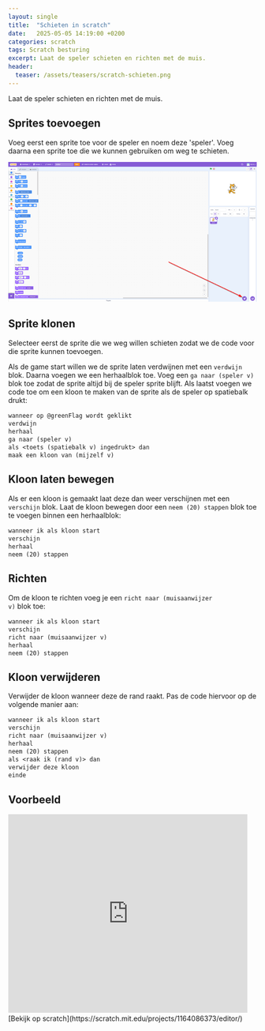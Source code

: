 ```yaml
---
layout: single
title:  "Schieten in scratch"
date:   2025-05-05 14:19:00 +0200
categories: scratch
tags: Scratch besturing
excerpt: Laat de speler schieten en richten met de muis.
header:
  teaser: /assets/teasers/scratch-schieten.png
---
```


Laat de speler schieten en richten met de muis.

## Sprites toevoegen

Voeg eerst een sprite toe voor de speler en noem deze 'speler'.
Voeg daarna een sprite toe die we kunnen gebruiken om weg te schieten.

![Add sprite in scratch](/assets/images/scratch/add-sprite.png)

## Sprite klonen

Selecteer eerst de sprite die we weg willen schieten zodat we de code voor die sprite kunnen toevoegen.

Als de game start willen we de sprite laten verdwijnen met een 
<code class="language-scratch-inline">verdwijn</code> blok. Daarna voegen we een herhaalblok toe. Voeg een <code class="language-scratch-inline">ga naar (speler v)</code> blok toe zodat de sprite altijd bij de speler sprite blijft. Als laatst voegen we code toe om een kloon te maken van de sprite als de speler op spatiebalk drukt:

```scratch
wanneer op @greenFlag wordt geklikt
verdwijn
herhaal
ga naar (speler v)
als <toets (spatiebalk v) ingedrukt> dan
maak een kloon van (mijzelf v)
```

## Kloon laten bewegen

Als er een kloon is gemaakt laat deze dan weer verschijnen met een <code class="language-scratch-inline">verschijn</code> blok. Laat de kloon bewegen door een <code>neem (20) stappen</code> blok toe te voegen binnen een herhaalblok:

```scratch
wanneer ik als kloon start
verschijn
herhaal
neem (20) stappen
```

## Richten

Om de kloon te richten voeg je een <code>richt naar (muisaanwijzer v)</code> blok toe:

```scratch
wanneer ik als kloon start
verschijn
richt naar (muisaanwijzer v)
herhaal
neem (20) stappen
```

## Kloon verwijderen

Verwijder de kloon wanneer deze de rand raakt. Pas de code hiervoor op de volgende manier aan:

```scratch
wanneer ik als kloon start
verschijn
richt naar (muisaanwijzer v)
herhaal
neem (20) stappen
als <raak ik (rand v)> dan
verwijder deze kloon
einde
```

## Voorbeeld

<iframe src="https://scratch.mit.edu/projects/1164086373/embed" allowtransparency="true" width="485" height="402" frameborder="0" scrolling="no" allowfullscreen></iframe>
[Bekijk op scratch](https://scratch.mit.edu/projects/1164086373/editor/)